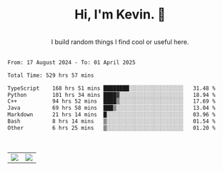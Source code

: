 <!--
**kevin-pek/kevin-pek** is a ✨ _special_ ✨ repository because its `README.md` (this file) appears on your GitHub profile.

Here are some ideas to get you started:

- 🔭 I’m currently working on ...
- 🌱 I’m currently learning ...
- 👯 I’m looking to collaborate on ...
- 🤔 I’m looking for help with ...
- 💬 Ask me about ...
- 📫 How to reach me: ...
- 😄 Pronouns: ...
- ⚡ Fun fact: ...
-->
<div align="center">
  <h1>Hi, I'm Kevin. 👋</h1>
  <br />
  I build random things I find cool or useful here.
</div>
<br />
<!--START_SECTION:waka-->

```txt
From: 17 August 2024 - To: 01 April 2025

Total Time: 529 hrs 57 mins

TypeScript    168 hrs 51 mins ████████░░░░░░░░░░░░░░░░░   31.48 %
Python        101 hrs 34 mins ████▓░░░░░░░░░░░░░░░░░░░░   18.94 %
C++           94 hrs 52 mins  ████▒░░░░░░░░░░░░░░░░░░░░   17.69 %
Java          69 hrs 58 mins  ███▒░░░░░░░░░░░░░░░░░░░░░   13.04 %
Markdown      21 hrs 14 mins  █░░░░░░░░░░░░░░░░░░░░░░░░   03.96 %
Bash          8 hrs 14 mins   ▒░░░░░░░░░░░░░░░░░░░░░░░░   01.54 %
Other         6 hrs 25 mins   ▒░░░░░░░░░░░░░░░░░░░░░░░░   01.20 %
```

<!--END_SECTION:waka-->
<br />
<table width="100%">
  <tr>
    <td align="left" width="50%">
      <img src="https://github-readme-stats-kevin-pek.vercel.app/api?username=kevin-pek&include_all_commits=true&count_private=true&theme=rose_pine" />
    </td>
    <td align="right" width="50%">
      <img src="https://github-readme-stats-kevin-pek.vercel.app/api/top-langs?username=kevin-pek&langs_count=10&hide_progress=true&theme=rose_pine" />
    </td>
  </tr>
</table>
